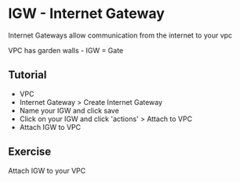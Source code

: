 # IGW - Internet Gateway
Internet Gateways allow communication from the internet to your vpc

VPC has garden walls - IGW = Gate

## Tutorial

- VPC
- Internet Gateway > Create Internet Gateway
- Name your IGW and click save
- Click on your IGW and click 'actions' > Attach to VPC
- Attach IGW to VPC

## Exercise 

Attach IGW to your VPC